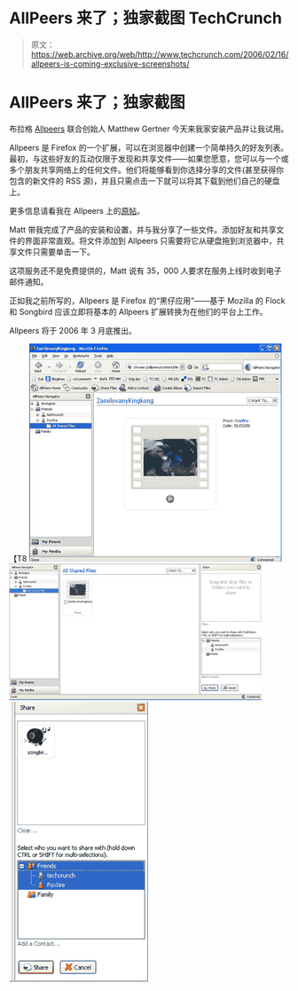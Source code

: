 # AllPeers 来了；独家截图 TechCrunch

> 原文：<https://web.archive.org/web/http://www.techcrunch.com/2006/02/16/allpeers-is-coming-exclusive-screenshots/>

# AllPeers 来了；独家截图

 [](https://web.archive.org/web/20230219024255/http://www.allpeers.com/) 布拉格 [Allpeers](https://web.archive.org/web/20230219024255/http://www.allpeers.com/) 联合创始人 Matthew Gertner 今天来我家安装产品并让我试用。

Allpeers 是 Firefox 的一个扩展，可以在浏览器中创建一个简单持久的好友列表。最初，与这些好友的互动仅限于发现和共享文件——如果您愿意，您可以与一个或多个朋友共享网络上的任何文件。他们将能够看到你选择分享的文件(甚至获得你包含的新文件的 RSS 源)，并且只需点击一下就可以将其下载到他们自己的硬盘上。

更多信息请看我在 Allpeers 上的[原帖](https://web.archive.org/web/20230219024255/https://techcrunch.com/2006/01/03/allpeers-is-the-firefox-killer-app/)。

 Matt 带我完成了产品的安装和设置，并与我分享了一些文件。添加好友和共享文件的界面非常直观。将文件添加到 Allpeers 只需要将它从硬盘拖到浏览器中，共享文件只需要单击一下。

这项服务还不是免费提供的，Matt 说有 35，000 人要求在服务上线时收到电子邮件通知。

正如我之前所写的，Allpeers 是 Firefox 的“黑仔应用”——基于 Mozilla 的 Flock 和 Songbird 应该立即将基本的 Allpeers 扩展转换为在他们的平台上工作。

Allpeers 将于 2006 年 3 月底推出。

【T8
![](img/2440c06f3dd098ca078b18be19c6f4ae.png)
![](img/eab0929fc908796e760fdd72842a91f3.png)
![](img/ce18b28e3bc599a1f61ef29d8231868a.png)